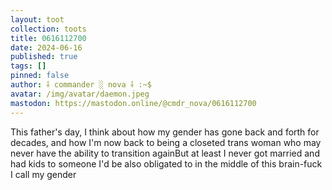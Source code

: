 ```yaml
---
layout: toot
collection: toots
title: 0616112700
date: 2024-06-16
published: true
tags: []
pinned: false
author: ⸸ commander ░ nova ⸸ :~$
avatar: /img/avatar/daemon.jpeg
mastodon: https://mastodon.online/@cmdr_nova/0616112700
---
```


This father's day, I think about how my gender has gone back and forth for decades, and how I'm now back to being a closeted trans woman who may never have the ability to transition againBut at least I never got married and had kids to someone I'd be also obligated to in the middle of this brain-fuck I call my gender
